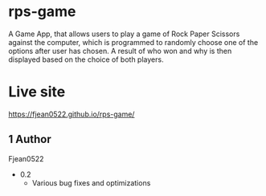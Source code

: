 # rps-game

 A Game App, that allows users to play a game of Rock Paper Scissors against the computer, 
 which is programmed to randomly choose one of the options after user has chosen. 
 A result of who won and why is then displayed based on the choice of both players. 

# Live site
https://fjean0522.github.io/rps-game/

## 1 Author
Fjean0522

* 0.2
    * Various bug fixes and optimizations
